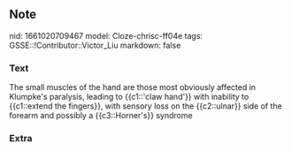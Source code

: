 ## Note
nid: 1661020709467
model: Cloze-chrisc-ff04e
tags: GSSE::!Contributor::Victor_Liu
markdown: false

### Text
The small muscles of the hand are those most obviously affected in
Klumpke's paralysis, leading to {{c1::'claw hand'}} with inability
to {{c1::extend the fingers}}, with sensory loss on the
{{c2::ulnar}} side of the forearm and possibly a <span style= 
"color: var(--field-fg); background:
var(--field-bg);">{{c3::Horner's}}</span> syndrome

### Extra

